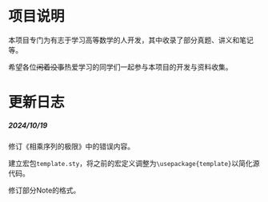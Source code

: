 # 项目说明

本项目专门为有志于学习高等数学的人开发，其中收录了部分真题、讲义和笔记等。

希望各位~~闲着没事~~热爱学习的同学们一起参与本项目的开发与资料收集。

# 更新日志

##### 2024/10/19

修订《相乘序列的极限》中的错误内容。

建立宏包`template.sty`，将之前的宏定义调整为`\usepackage{template}`以简化源代码。

修订部分Note的格式。



